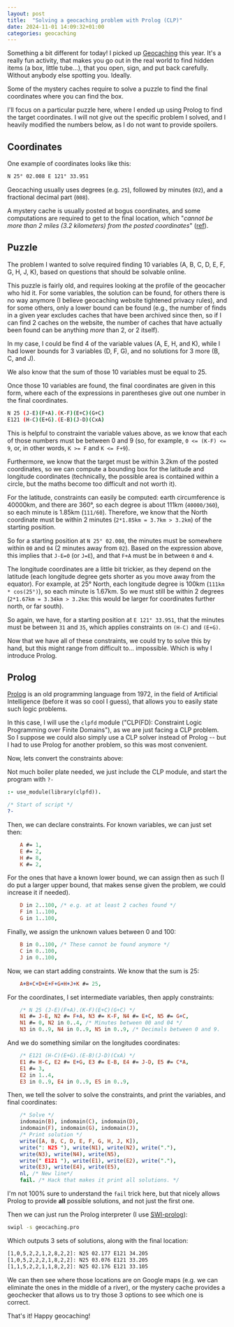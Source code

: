 ```yaml
---
layout: post
title:  "Solving a geocaching problem with Prolog (CLP)"
date: 2024-11-01 14:09:32+01:00
categories: geocaching
---
```


Something a bit different for today! I picked up [Geocaching](https://www.geocaching.com/blog/2018/03/what-is-geocaching/) this year. It's a really fun activity, that makes you go out in the real world to find hidden items (a box, little tube...), that you open, sign, and put back carefully. Without anybody else spotting you. Ideally.

Some of the mystery caches require to solve a puzzle to find the final coordinates where you can find the box.

I'll focus on a particular puzzle here, where I ended up using Prolog to find the target coordinates. I will not give out the specific problem I solved, and I heavily modified the numbers below, as I do not want to provide spoilers.

## Coordinates

One example of coordinates looks like this:

```bash
N 25° 02.008 E 121° 33.951
```

Geocaching usually uses degrees (e.g. `25`), followed by minutes (`02`), and a fractional decimal part (`008`).

A mystery cache is usually posted at bogus coordinates, and some computations are required to get to the final location, which "*cannot be more than 2 miles (3.2 kilometers) from the posted coordinates*" ([ref](https://www.geocaching.com/help/index.php?pg=kb.chapter&id=127&pgid=277)).

## Puzzle

The problem I wanted to solve required finding 10 variables (A, B, C, D, E, F, G, H, J, K), based on questions that should be solvable online.

This puzzle is fairly old, and requires looking at the profile of the geocacher who hid it. For some variables, the solution can be found, for others there is no way anymore (I believe geocaching website tightened privacy rules), and for some others, only a lower bound can be found (e.g., the number of finds in a given year excludes caches that have been archived since then, so if I can find 2 caches on the website, the number of caches that have actually been found can be anything *more* than 2, or 2 itself).

In my case, I could be find 4 of the variable values (A, E, H, and K),
while I had lower bounds for 3 variables (D, F, G), and no solutions
for 3 more (B, C, and J).

We also know that the sum of those 10 variables must be equal to 25.

Once those 10 variables are found, the final coordinates are given in this form, where each of the expressions in parentheses give out one number in the final coordinates.

```bash
N 25 (J-E)(F+A).(K-F)(E+C)(G+C)
E121 (H-C)(E+G).(E-B)(J-D)(CxA)
```

This is helpful to constraint the variable values above, as we know that each of those numbers must be between 0 and 9 (so, for example, `0 <= (K-F) <= 9`, or, in other words, `K >= F` and `K <= F+9`).

Furthermore, we know that the target must be within 3.2km of the posted coordinates, so we can compute a bounding box for the latitude and longitude coordinates (technically, the possible area is contained within a circle, but the maths become too difficult and not worth it).

For the latitude, constraints can easily be computed: earth circumference is 40000km, and there are 360°, so each degree is about 111km (`40000/360`), so each minute is 1.85km (`111/60`). Therefore, we know that the North coordinate must be within 2 minutes (`2*1.85km = 3.7km > 3.2km`) of the starting position.

So for a starting position at `N 25° 02.008`, the minutes must be somewhere within `00` and `04` (2 minutes away from `02`). Based on the expression above, this implies that `J-E=0` (or `J=E`), and that `F+A` must be in between `0` and `4`.

The longitude coordinates are a little bit trickier, as they depend on the latitude (each longitude degree gets shorter as you move away from the equator). For example, at 25° North, each longitude degree is 100km (`111km * cos(25°)`), so each minute is 1.67km. So we must still be within 2 degrees (`2*1.67km = 3.34km > 3.2km`: this would be larger for coordinates further north, or far south).

So again, we have, for a starting position at `E 121° 33.951`, that the minutes must be between `31` and `35`, which applies constraints on `(H-C)` and `(E+G)`.

Now that we have all of these constraints, we could try to solve this by hand, but this might range from difficult to... impossible. Which is why I introduce Prolog.

## Prolog

[Prolog](https://en.wikipedia.org/wiki/Prolog) is an old programming language from 1972, in the field of Artificial Intelligence (before it was so cool I guess), that allows you to easily state such logic problems.

In this case, I will use the `clpfd` module ("CLP(FD): Constraint Logic Programming over Finite Domains"), as we are just facing a CLP problem. So I suppose we could also simply use a CLP solver instead of Prolog -- but I had to use Prolog for another problem, so this was most convenient.

Now, lets convert the constraints above:

Not much boiler plate needed, we just include the CLP module, and start the program with `?-`

```prolog
:- use_module(library(clpfd)).

/* Start of script */
?-
```

Then, we can declare constraints. For known variables, we can just set then:

```prolog
    A #= 1,
    E #= 2,
    H #= 8,
    K #= 2,
```

For the ones that have a known lower bound, we can assign then as such (I do put a larger upper bound, that makes sense given the problem, we could increase it if needed).

```prolog
    D in 2..100, /* e.g. at at least 2 caches found */
    F in 1..100,
    G in 1..100,
```

Finally, we assign the unknown values between 0 and 100:

```prolog
    B in 0..100, /* These cannot be found anymore */
    C in 0..100,
    J in 0..100,
```

Now, we can start adding constraints. We know that the sum is 25:

```prolog
    A+B+C+D+E+F+G+H+J+K #= 25,
```

For the coordinates, I set intermediate variables, then apply constraints:

```prolog
    /* N 25 (J-E)(F+A).(K-F)(E+C)(G+C) */
    N1 #= J-E, N2 #= F+A, N3 #= K-F, N4 #= E+C, N5 #= G+C,
    N1 #= 0, N2 in 0..4, /* Minutes between 00 and 04 */
    N3 in 0..9, N4 in 0..9, N5 in 0..9, /* Decimals between 0 and 9. 
```

And we do something similar on the longitudes coordinates:

```prolog
    /* E121 (H-C)(E+G).(E-B)(J-D)(CxA) */
    E1 #= H-C, E2 #= E+G, E3 #= E-B, E4 #= J-D, E5 #= C*A,
    E1 #= 3,
    E2 in 1..4,
    E3 in 0..9, E4 in 0..9, E5 in 0..9,
```

Then, we tell the solver to solve the constraints, and print the variables, and final coordinates:

```prolog
    /* Solve */
    indomain(B), indomain(C), indomain(D),
    indomain(F), indomain(G), indomain(J),
    /* Print solution */
    write([A, B, C, D, E, F, G, H, J, K]),
    write(": N25 "), write(N1), write(N2), write("."),
    write(N3), write(N4), write(N5),
    write(" E121 "), write(E1), write(E2), write("."),
    write(E3), write(E4), write(E5),
    nl, /* New line*/
    fail. /* Hack that makes it print all solutions. */
```

I'm not 100% sure to understand the `fail` trick here, but that nicely allows Prolog to provide **all** possible solutions, and not just the first one.

Then we can just run the Prolog interpreter (I use [SWI-prolog](https://www.swi-prolog.org/)):

```bash
swipl -s geocaching.pro
```

Which outputs 3 sets of solutions, along with the final location:

```bash
[1,0,5,2,2,1,2,8,2,2]: N25 02.177 E121 34.205
[1,0,5,2,2,2,1,8,2,2]: N25 03.076 E121 33.205
[1,1,5,2,2,1,1,8,2,2]: N25 02.176 E121 33.105
```

We can then see where those locations are on Google maps (e.g. we can eliminate the ones in the middle of a river), or the mystery cache provides a geochecker that allows us to try those 3 options to see which one is correct.

That's it! Happy geocaching!
